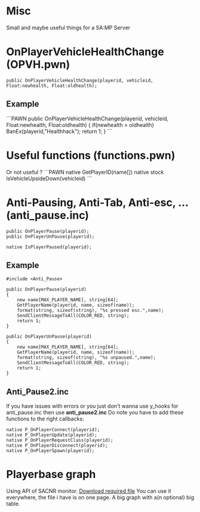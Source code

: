 Misc
====

Small and maybe useful things for a SA:MP Server

<h1>OnPlayerVehicleHealthChange (OPVH.pwn)</h1>

```PAWN
public OnPlayerVehicleHealthChange(playerid, vehicleid, Float:newhealth, Float:oldhealth);
```

<h2>Example</h2>
```PAWN
public OnPlayerVehicleHealthChange(playerid, vehicleid, Float:newhealth, Float:oldhealth)
{
    if(newhealth > oldhealth) BanEx(playerid,"Healthhack");
    return 1;
}
```

<h1>Useful functions (functions.pwn) </h1>
Or not useful ?
```PAWN
native GetPlayerID(name[])
native stock IsVehicleUpsideDown(vehicleid)
```

<h1>Anti-Pausing, Anti-Tab, Anti-esc, ... (anti_pause.inc)</h1>

```PAWN
public OnPlayerPause(playerid);
public OnPlayerUnPause(playerid);

native IsPlayerPaused(playerid);
```

<h2>Example</h2>

```PAWN
#include <Anti_Pause>
 
public OnPlayerPause(playerid)
{
    new name[MAX_PLAYER_NAME], string[64];
    GetPlayerName(playerid, name, sizeof(name));
    format(string, sizeof(string), "%s pressed esc.",name);
    SendClientMessageToAll(COLOR_RED, string);
    return 1;
}
 
public OnPlayerUnPause(playerid)
{
    new name[MAX_PLAYER_NAME], string[64];
    GetPlayerName(playerid, name, sizeof(name));
    format(string, sizeof(string), "%s unpaused.",name);
    SendClientMessageToAll(COLOR_RED, string);
    return 1;
}
```

<h2>Anti_Pause2.inc</h2>

If you have issues with errors or you just don't wanna use y_hooks for anti_pause.inc then use <b>anti_pause2.inc</b>
Do note you have to add these functions to the right callbacks:
```PAWN
native P_OnPlayerConnect(playerid);
native P_OnPlayerUpdate(playerid);
native P_OnPlayerRequestClass(playerid);
native P_OnPlayerDisconnect(playerid);
native P_OnPlayerSpawn(playerid);
```


<h1>Playerbase graph</h1>

Using API of SACNR monitor. <a href="http://monitor.sacnr.com/api/php/SACNRMonitor.php">Download required file</a>
You can use it everywhere, the file i have is on one page. A big graph with a(n optional) big table.
